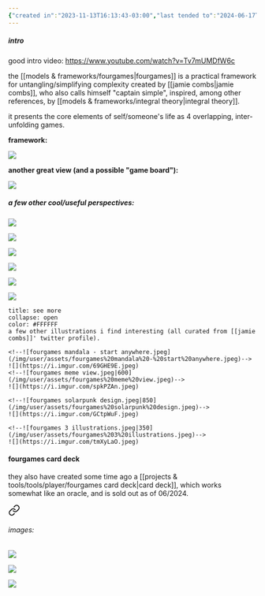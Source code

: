 ```yaml
---
{"created in":"2023-11-13T16:13:43-03:00","last tended to":"2024-06-17T20:46:48-03:00","dg-publish":true,"tags":["framework","player","🌿"],"aliases":["fourgame dynamics","4game dynamics","4games"],"permalink":"/models-and-frameworks/fourgames/","dgPassFrontmatter":true,"created":"2023-11-13T16:13:43.432-03:00","updated":"2024-09-02T15:25:59.113-03:00"}
---
```


##### intro

good intro video: https://www.youtube.com/watch?v=Tv7mUMDfW6c

the [[models & frameworks/fourgames\|fourgames]] is a practical framework for untangling/simplifying complexity created by [[jamie combs\|jamie combs]], who also calls himself "captain simple", inspired, among other references, by [[models & frameworks/integral theory\|integral theory]].

it presents the core elements of self/someone's life as 4 overlapping, inter-unfolding games.

**framework:**

<!--![fourgames flow.jpeg|750](/img/user/assets/fourgames%20flow.jpeg)-->
![](https://i.imgur.com/gtutRIe.jpeg)


**another great view (and a possible "game board"):**

<!--![fourgames full breakdown 3 (highest-res) upscaled 2.jpeg|750](/img/user/assets/fourgames%20full%20breakdown%203%20(highest-res)%20upscaled%202.jpeg)-->
![](https://i.imgur.com/mcSJ39p.jpeg)


##### a few other cool/useful perspectives:

<!--![fourgames simple overview.jpeg](/img/user/images/models%20&%20frameworks/fourgames%20simple%20overview.jpeg)-->
![](https://i.imgur.com/BNYWoSX.jpeg)


<!--![fourgames intro - overview.jpeg|800](/img/user/images/models%20&%20frameworks/fourgames%20intro%20-%20overview.jpeg)-->
![](https://i.imgur.com/OdqPeKu.jpeg)


<!--![wt4gf.png|500](/img/user/assets/wt4gf.png)-->
![](https://i.imgur.com/3FbRmVX.png)


<!--![fourgames plan A memetics ; heuristics.jpeg|700](/img/user/images/models%20&%20frameworks/fourgames%20plan%20A%20memetics%20;%20heuristics.jpeg)-->
![](https://i.imgur.com/Z50ZbKp.jpeg)


<!--![fourgames play menu 1.jpeg|600](/img/user/assets/fourgames%20play%20menu%201.jpeg)-->
![](https://i.imgur.com/D2rsYCa.jpeg)


<!--![fourgame dynamics.png](/img/user/images/models%20&%20frameworks/fourgame%20dynamics.png)-->
![](https://i.imgur.com/jMlN4zb.png)


```ad-info
title: see more
collapse: open
color: #FFFFFF
a few other illustrations i find interesting (all curated from [[jamie combs]]' twitter profile).

<!--![fourgames mandala - start anywhere.jpeg](/img/user/assets/fourgames%20mandala%20-%20start%20anywhere.jpeg)-->
![](https://i.imgur.com/69GHE9E.jpeg)
<!--![fourgames meme view.jpeg|600](/img/user/assets/fourgames%20meme%20view.jpeg)-->
![](https://i.imgur.com/spkPZAn.jpeg)

<!--![fourgames solarpunk design.jpeg|850](/img/user/assets/fourgames%20solarpunk%20design.jpeg)-->
![](https://i.imgur.com/GCtpWuF.jpeg)

<!--![fourgames 3 illustrations.jpeg|350](/img/user/assets/fourgames%203%20illustrations.jpeg)-->
![](https://i.imgur.com/tmXyLaO.jpeg)
```

#### fourgames card deck

they also have created some time ago a [[projects & tools/tools/player/fourgames card deck\|card deck]], which works somewhat like an oracle, and is sold out as of 06/2024.


<div class="transclusion internal-embed is-loaded"><a class="markdown-embed-link" href="/projects-and-tools/tools/player/fourgames-card-deck/#images" aria-label="Open link"><svg xmlns="http://www.w3.org/2000/svg" width="24" height="24" viewBox="0 0 24 24" fill="none" stroke="currentColor" stroke-width="2" stroke-linecap="round" stroke-linejoin="round" class="svg-icon lucide-link"><path d="M10 13a5 5 0 0 0 7.54.54l3-3a5 5 0 0 0-7.07-7.07l-1.72 1.71"></path><path d="M14 11a5 5 0 0 0-7.54-.54l-3 3a5 5 0 0 0 7.07 7.07l1.71-1.71"></path></svg></a><div class="markdown-embed">



###### images:

<!--![fourgames deck.jpeg|700](/img/user/assets/fourgames%20deck.jpeg)-->
![](https://i.imgur.com/B9TmJ81.jpeg)

<!--![fourgames deck - full.jpeg](/img/user/assets/fourgames%20deck%20-%20full.jpeg)-->
![](https://i.imgur.com/gSS8l4u.jpg)

<!--![fourgames deck - full.jpeg](/img/user/assets/fourgames%20deck%20-%20full.jpeg)-->
![](https://i.imgur.com/8GAU8WZ.jpeg)


</div></div>
